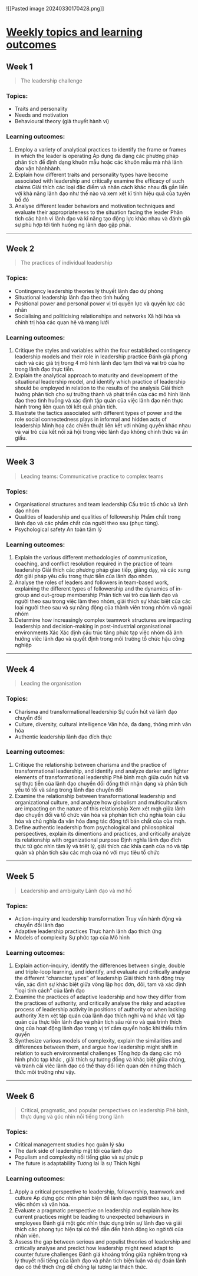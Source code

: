 ![[Pasted image 20240330170428.png]]

# [Weekly topics and learning outcomes](https://www.coursera.org/learn/leadership-adapt-your-style/supplement/DCkdW/course-overview)

## Week 1
>The leadership challenge

### Topics:
- Traits and personality
- Needs and motivation
- Behavioural theory (giả thuyết hành vi)

### Learning outcomes:

1. Employ a variety of analytical practices to identify the frame or frames in which the leader is operating
    Áp dụng đa dạng các phương pháp phân tích để định dạng khuôn mẫu hoặc các khuôn mẫu mà nhà lãnh đạo vận hànhhành.
2. Explain how different traits and personality types have become associated with leadership and critically examine the efficacy of such claims
    Giải thích các loại đặc điểm và nhân cách khác nhau đã gắn liền với khả năng lãnh đạo như thế nào và xem xét kĩ tính hiệu quả của tuyên bố đó
3. Analyse different leader behaviors and motivation techniques and evaluate their appropriateness to the situation facing the leader
	Phân tích các hành vi lãnh đạo và kĩ năng tạo động lực khác nhau và đánh giá sự phù hợp tới tình huống ng lãnh đạo gặp phải.


---

## Week 2
> The practices of individual leadership

### Topics:

- Contingency leadership theories
    lý thuyết lãnh đạo dự phòng
- Situational leadership
    lãnh đạo theo tình huống
- Positional power and personal power
    vị trí quyền lực và quyền lực các nhân
- Socialising and politicising relationships and networks
	Xã hội hóa và chính trị hóa các quan hệ và mạng lưới

### Learning outcomes:

1. Critique the styles and variables within the four established contingency leadership models and their role in leadership practice
    Đánh giá phong cách và các giá trị trong 4 mô hình lãnh đạo tạm thời và vai trò của họ trong lãnh đạo thực tiễn.
2. Explain the analytical approach to maturity and development of the situational leadership model, and identify which practice of leadership should be employed in relation to the results of the analysis
	Giải thích  hướng phân tích cho sự trưởng thành và phát triển của các mô hình lãnh đạo theo tình huống và xác định tập quán của việc lãnh đạo nên thực hành trong liên quan tới kết quả phân tích.
3. Illustrate the tactics associated with different types of power and the role social connectedness plays in informal and hidden acts of leadership
	Minh họa các chiến thuật liên kết với những quyền khác nhau và vai trò của kết nối xã hội trong việc lãnh đạo không chính thức và ấn giấu.
	

---

## Week 3
> Leading teams: Communicative practice to complex teams


### Topics:

- Organisational structures and team leadership
  Cấu trúc tổ chức và lãnh đạo nhóm   
- Qualities of leadership and qualities of followership
    Phẩm chất trong lãnh đạo và các phẩm chất của người theo sau (phục tùng).  
- Psychological safety
    An toàn tâm lý 

### Learning outcomes:

1. Explain the various different methodologies of communication, coaching, and conflict resolution required in the practice of team leadership
    Giải thích các phương pháp giao tiếp, giảng dạy, và các xung đột giải pháp yêu cầu trong thực tiễn của lãnh đạo nhóm.
2. Analyse the roles of leaders and followers in team-based work, explaining the different types of followership and the dynamics of in-group and out-group membership
    Phân tích vai trò của lãnh đạo và người theo sau trong việc làm theo nhóm, giải thích sự khác biệt của các loại người theo sau và sự năng động của thành viên trong nhóm và ngoài nhóm   
3. Determine how increasingly complex teamwork structures are impacting leadership and decision-making in post-industrial organisational environments
	Xác 
	Xác định cấu trúc tăng phức tạp việc nhóm đã ảnh hưởng viêc lãnh đạo  và quyết định trong môi trường tổ chức hậu công nghiệp 


---

## Week 4
> Leading the organisation

### Topics:

- Charisma and transformational leadership
    Sự cuốn hút và lãnh đạo chuyển đổi 
- Culture, diversity, cultural intelligence
    Văn hóa, đa dạng, thông minh văn hóa
- Authentic leadership
    lãnh đạo đích thực

### Learning outcomes:

1. Critique the relationship between charisma and the practice of transformational leadership, and identify and analyze darker and lighter elements of transformational leadership
    Phê bình mqh giữa cuốn hút và sự thực tiễn của lãnh đạo chuyển đổi đồng thời nhận dạng và phân tích yếu tố tối và sáng trong lãnh đạo chuyển đổi 
2. Examine the relationship between transformational leadership and organizational culture, and analyze how globalism and multiculturalism are impacting on the nature of this relationship
    Xem xét mqh giữa lãnh đạo chuyển đổi và tổ chức văn hóa và phphân tích chủ nghĩa toàn cầu hóa và chủ nghĩa đa văn hóa đang tác động tới bản chất của của mqh. 
3. Define authentic leadership from psychological and philosophical perspectives, explain its dimentions and practices, and critically analyze its relationship with organizational purpose
	Định nghĩa lãnh đạo đích thực từ góc nhìn tâm lý và triêt lý, giải thích các khía cạnh của nó và tập quán và phân tích sâu các mqh của nó với mục tiêu tổ chức 


---

## Week 5
> Leadership and ambiguity
	Lãnh đạo và mơ hồ

### Topics:

- Action-inquiry and leadership transformation
	Truy vấn hành động và chuyển đổi lãnh đạo 
- Adaptive leadership practices
	Thực hành lãnh đạo thích ứng
- Models of complexity
    Sự phức tạp của Mô hình 

### Learning outcomes:

1. Explain action-inquiry, identify the differences between single, double and triple-loop learning, and identify, and evaluate and critically analyse the different “character types” of leadership
    Giải thích hành động truy vấn, xác định sự khác biệt giữa vòng lặp học đơn, đôi, tam và xác định "loại tính cách" của lãnh đạo
2. Examine the practices of adaptive leadership and how they differ from the practices of authority, and critically analyse the risky and adaptive process of leadership activity in positions of authority or when lacking authority
    Xem xét tập quán của lãnh đạo thích nghi và nó khác với tập quán của thực tiễn lãnh đạo và phân tích sâu rủi ro và quá trình thích ứng của hoạt động lãnh đạo trong vị trí cầm quyền hoặc khi thiếu thẩm quyền   
3. Synthesize various models of complexity, explain the similarities and differences between them, and argue how leadership might shift in relation to such environmental challenges
	Tổng hợp đa dạng các mô hình phức tạp khác , giải thích sự tương đồng và khác biệt giữa chúng, và tranh cãi viêc lãnh đạo có thể thay đổi liên quan đến những thách thức môi trường như vậy.


---

## Week 6
> Critical, pragmatic, and popular perspectives on leadership
	Phê bình, thực dụng và góc nhìn nổi tiếng trong lãnh 

### Topics:

- Critical management studies
    học quản lý sâu
- The dark side of leadership
    mặt tối của lãnh đạo
- Populism and complexity
    nổi tiếng giáo và sự phức p
- The future is adaptability
    Tương lai là sự Thích Nghi

### Learning outcomes:

1. Apply a critical perspective to leadership, followership, teamwork and culture
    Áp dựng góc nhìn phản biện để lãnh đạo người theo sau, làm việc nhóm và văn hóa.
2. Evaluate a pragmatic perspective on leadership and explain how its current practices might be leading to unexpected behaviours in employees
    Đánh giá một góc nhìn thực dụng trên sự lãnh đạo và giải thích các phong tục hiện tại có thể dẫn đến hành động ko ngờ tới của nhân viên. 
3. Assess the gap between serious and populist theories of leadership and critically analyse and predict how leadership might need adapt to counter future challenges
	Đánh giá khoảng trống giữa nghiêm trọng và lý thuyết nổi tiếng của lãnh đạo và phân tích biện luận và dự đoán lãnh đạo có thể thích ứng để chống lại tương lai thách thức. 
